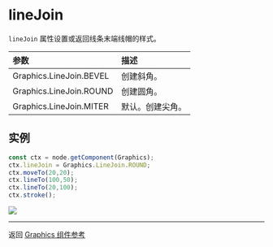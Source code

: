 # lineJoin

`lineJoin` 属性设置或返回线条末端线帽的样式。

| 参数 |   描述
| :-------------- | :----------- |
|Graphics.LineJoin.BEVEL   | 创建斜角。
|Graphics.LineJoin.ROUND  | 创建圆角。
|Graphics.LineJoin.MITER | 默认。创建尖角。

## 实例

```ts
const ctx = node.getComponent(Graphics);
ctx.lineJoin = Graphics.LineJoin.ROUND;
ctx.moveTo(20,20);
ctx.lineTo(100,50);
ctx.lineTo(20,100);
ctx.stroke();
```

<a href="lineJoin.png"><img src="lineJoin.png"></a>

<hr>

返回 [Graphics 组件参考](../graphics.md)
